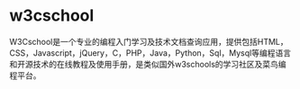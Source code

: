 # w3cschool
W3Cschool是一个专业的编程入门学习及技术文档查询应用，提供包括HTML，CSS，Javascript，jQuery，C，PHP，Java，Python，Sql，Mysql等编程语言和开源技术的在线教程及使用手册，是类似国外w3schools的学习社区及菜鸟编程平台。
